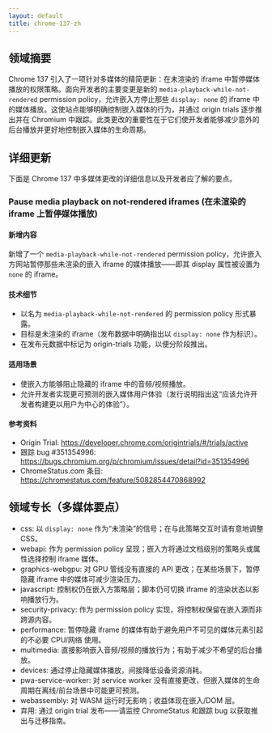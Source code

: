 ```yaml
---
layout: default
title: chrome-137-zh
---
```


## 领域摘要

Chrome 137 引入了一项针对多媒体的精简更新：在未渲染的 iframe 中暂停媒体播放的权限策略。面向开发者的主要变更是新的 `media-playback-while-not-rendered` permission policy，允许嵌入方停止那些 `display: none` 的 iframe 中的媒体播放。这使站点能够明确控制嵌入媒体的行为，并通过 origin trials 逐步推出并在 Chromium 中跟踪。此类更改的重要性在于它们使开发者能够减少意外的后台播放并更好地控制嵌入媒体的生命周期。

## 详细更新

下面是 Chrome 137 中多媒体更改的详细信息以及开发者应了解的要点。

### Pause media playback on not-rendered iframes (在未渲染的 iframe 上暂停媒体播放)

#### 新增内容
新增了一个 `media-playback-while-not-rendered` permission policy，允许嵌入方网站暂停那些未渲染的嵌入 iframe 的媒体播放——即其 display 属性被设置为 `none` 的 iframe。

#### 技术细节
- 以名为 `media-playback-while-not-rendered` 的 permission policy 形式暴露。
- 目标是未渲染的 iframe（发布数据中明确指出以 `display: none` 作为标识）。
- 在发布元数据中标记为 origin-trials 功能，以便分阶段推出。

#### 适用场景
- 使嵌入方能够阻止隐藏的 iframe 中的音频/视频播放。
- 允许开发者实现更可预测的嵌入媒体用户体验（发行说明指出这“应该允许开发者构建更以用户为中心的体验”）。

#### 参考资料
- Origin Trial: https://developer.chrome.com/origintrials/#/trials/active
- 跟踪 bug #351354996: https://bugs.chromium.org/p/chromium/issues/detail?id=351354996
- ChromeStatus.com 条目: https://chromestatus.com/feature/5082854470868992

## 领域专长（多媒体要点）

- css: 以 `display: none` 作为“未渲染”的信号；在与此策略交互时请有意地调整 CSS。
- webapi: 作为 permission policy 呈现；嵌入方将通过文档级别的策略头或属性选择控制 iframe 媒体。
- graphics-webgpu: 对 GPU 管线没有直接的 API 更改；在某些场景下，暂停隐藏 iframe 中的媒体可减少渲染压力。
- javascript: 控制权仍在嵌入方策略层；脚本仍可切换 iframe 的渲染状态以影响播放行为。
- security-privacy: 作为 permission policy 实现，将控制权保留在嵌入源而非跨源内容。
- performance: 暂停隐藏 iframe 的媒体有助于避免用户不可见的媒体元素引起的不必要 CPU/网络 使用。
- multimedia: 直接影响嵌入音频/视频的播放行为；有助于减少不希望的后台播放。
- devices: 通过停止隐藏媒体播放，间接降低设备资源消耗。
- pwa-service-worker: 对 service worker 没有直接更改，但嵌入媒体的生命周期在离线/前台场景中可能更可预测。
- webassembly: 对 WASM 运行时无影响；收益体现在嵌入/DOM 层。
- 弃用: 通过 origin trial 发布——请监控 ChromeStatus 和跟踪 bug 以获取推出与迁移指南。
